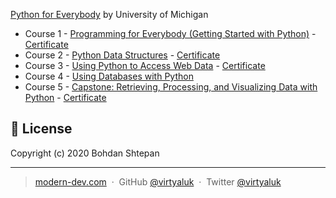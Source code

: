 [Python for Everybody](https://www.coursera.org/specializations/python) by University of Michigan
- Course 1 - [
Programming for Everybody (Getting Started with Python)](https://www.coursera.org/learn/python?specialization=python) - [Certificate](https://www.coursera.org/account/accomplishments/verify/UM3Q6AMQ9XM5)
- Course 2 - [
Python Data Structures](https://www.coursera.org/learn/python-data?specialization=python) - [Certificate](https://www.coursera.org/account/accomplishments/verify/F53SQJL79DX6)
- Course 3 - [
Using Python to Access Web Data](https://www.coursera.org/learn/python-network-data?specialization=python) - [Certificate](https://www.coursera.org/account/accomplishments/verify/PC3B328H8T6M)
- Course 4 - [
Using Databases with Python](https://www.coursera.org/learn/python-databases?specialization=python)
- Course 5 - [Capstone: Retrieving, Processing, and Visualizing Data with Python](https://www.coursera.org/learn/python-data-visualization) - [Certificate](https://www.coursera.org/account/accomplishments/verify/78UJGZLHCW7W)


## :green_book: License

Copyright (c) 2020 Bohdan Shtepan

---

> [modern-dev.com](http://modern-dev.com) &nbsp;&middot;&nbsp;
> GitHub [@virtyaluk](https://github.com/virtyaluk) &nbsp;&middot;&nbsp;
> Twitter [@virtyaluk](https://twitter.com/virtyaluk)
